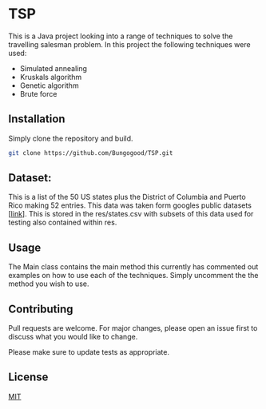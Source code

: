 # TSP

This is a Java project looking into a range of techniques to solve the travelling salesman problem. In this project the following techniques were used:

- Simulated annealing
- Kruskals algorithm
- Genetic algorithm
- Brute force

## Installation

Simply clone the repository and build.

```bash
git clone https://github.com/Bungogood/TSP.git
```

## Dataset:

This is a list of the 50 US states plus the District of Columbia and Puerto Rico making 52 entries. This data was taken form googles public datasets \[[link](https://developers.google.com/public-data/docs/canonical/states_csv)\]. This is stored in the res/states.csv with subsets of this data used for testing also contained within res.

## Usage

The Main class contains the main method this currently has commented out examples on how to use each of the techniques. Simply uncomment the the method you wish to use.

## Contributing

Pull requests are welcome. For major changes, please open an issue first to discuss what you would like to change.

Please make sure to update tests as appropriate.

## License
[MIT](https://choosealicense.com/licenses/mit/)